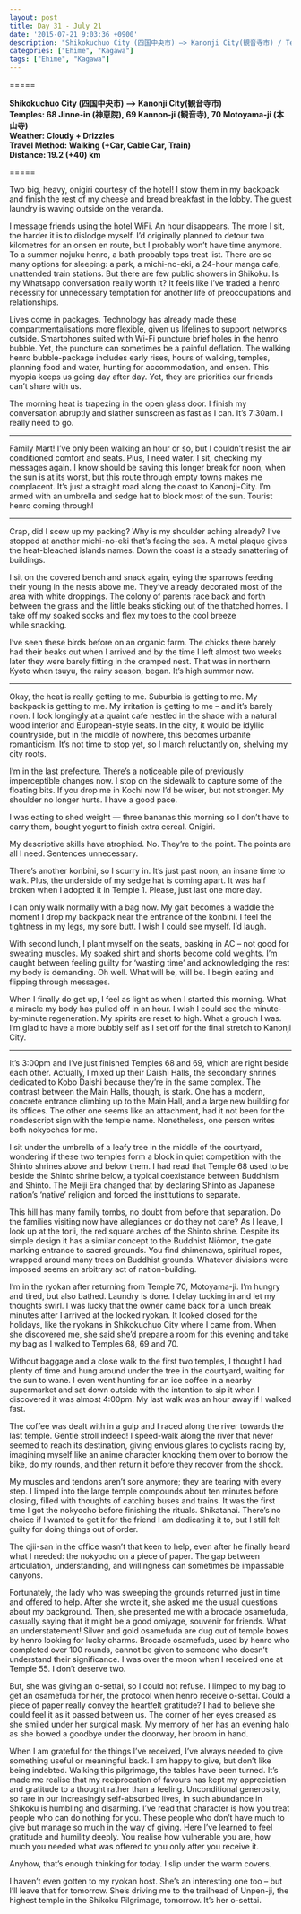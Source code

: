 ```yaml
---
layout: post
title: Day 31 - July 21
date: '2015-07-21 9:03:36 +0900'
description: "Shikokuchuo City (四国中央市) –> Kanonji City(観音寺市) / Temples: 68 Jinne-in (神恵院), 69 Kannon-ji (観音寺), 70 Motoyama-ji (本山寺)"
categories: ["Ehime", "Kagawa"]
tags: ["Ehime", "Kagawa"]
---
```

=====

**Shikokuchuo City (四国中央市) –> Kanonji City(観音寺市)**  
**Temples: 68 Jinne-in (神恵院), 69 Kannon-ji (観音寺), 70 Motoyama-ji (本山寺)**  
**Weather: Cloudy + Drizzles**  
**Travel Method: Walking (+Car, Cable Car, Train)**  
**Distance: 19.2 (+40) km**  

=====

Two big, heavy, onigiri courtesy of the hotel! I stow them in my backpack and finish the rest of my cheese and bread breakfast in the lobby. The guest laundry is waving outside on the veranda.

I message friends using the hotel WiFi. An hour disappears. The more I sit, the harder it is to dislodge myself. I’d originally planned to detour two kilometres for an onsen en route, but I probably won’t have time anymore. To a summer nojuku henro, a bath probably tops treat list. There are so many options for sleeping: a park, a michi-no-eki, a 24-hour manga cafe, unattended train stations. But there are few public showers in Shikoku. Is my Whatsapp conversation really worth it? It feels like I’ve traded a henro necessity for unnecessary temptation for another life of preoccupations and relationships. 

Lives come in packages. Technology has already made these compartmentalisations more flexible, given us lifelines to support networks outside. Smartphones suited with Wi-Fi puncture brief holes in the henro bubble. Yet, the puncture can sometimes be a painful deflation. The walking henro bubble-package includes early rises, hours of walking, temples, planning food and water, hunting for accommodation, and onsen. This myopia keeps us going day after day. Yet, they are priorities our friends can’t share with us.

The morning heat is trapezing in the open glass door. I finish my conversation abruptly and slather sunscreen as fast as I can. It’s 7:30am. I really need to go.

***

Family Mart! I’ve only been walking an hour or so, but I couldn’t resist the air conditioned comfort and seats. Plus, I need water. I sit, checking my messages again. I know should be saving this longer break for noon, when the sun is at its worst, but this route through empty towns makes me complacent. It’s just a straight road along the coast to Kanonji-City. I’m armed with an umbrella and sedge hat to block most of the sun. Tourist henro coming through!

***

Crap, did I scew up my packing? Why is my shoulder aching already? I’ve stopped at another michi-no-eki that’s facing the sea. A metal plaque gives the heat-bleached islands names. Down the coast is a steady smattering of buildings. 

I sit on the covered bench and snack again, eying the sparrows feeding their young in the nests above me. They’ve already decorated most of the area with white droppings. The colony of parents race back and forth between the grass and the little beaks sticking out of the thatched homes. I take off my soaked socks and flex my toes to the cool breeze while snacking.

I’ve seen these birds before on an organic farm. The chicks there barely had their beaks out when I arrived and by the time I left almost two weeks later they were barely fitting in the cramped nest. That was in northern Kyoto when tsuyu, the rainy season, began. It’s high summer now. 

***

Okay, the heat is really getting to me. Suburbia is getting to me. My backpack is getting to me. My irritation is getting to me – and it’s barely noon. I look longingly at a quaint cafe nestled in the shade with a natural wood interior and European-style seats. In the city, it would be idyllic countryside, but in the middle of nowhere, this becomes urbanite romanticism. It’s not time to stop yet, so I march reluctantly on, shelving my city roots.

I’m in the last prefecture. There’s a noticeable pile of previously imperceptible changes now. I stop on the sidewalk to capture some of the floating bits. If you drop me in Kochi now I’d be wiser, but not stronger. My shoulder no longer hurts. I have a good pace. 

I was eating to shed weight — three bananas this morning so I don’t have to carry them, bought yogurt to finish extra cereal. Onigiri. 

My descriptive skills have atrophied. No. They’re to the point. The points are all I need. Sentences unnecessary.

There’s another konbini, so I scurry in. It’s just past noon, an insane time to walk. Plus, the underside of my sedge hat is coming apart. It was half broken when I adopted it in Temple 1. Please, just last one more day.

I can only walk normally with a bag now. My gait becomes a waddle the moment I drop my backpack near the entrance of the konbini. I feel the tightness in my legs, my sore butt. I wish I could see myself. I’d laugh.

With second lunch, I plant myself on the seats, basking in AC – not good for sweating muscles. My soaked shirt and shorts become cold weights. I’m caught between feeling guilty for ‘wasting time’ and acknowledging the rest my body is demanding. Oh well. What will be, will be. I begin eating and flipping through messages. 

When I finally do get up, I feel as light as when I started this morning. What a miracle my body has pulled off in an hour. I wish I could see the minute-by-minute regeneration. My spirits are reset to high. What a grouch I was. I’m glad to have a more bubbly self as I set off for the final stretch to Kanonji City.

***

It’s 3:00pm and I’ve just finished Temples 68 and 69, which are right beside each other. Actually, I mixed up their Daishi Halls, the secondary shrines dedicated to Kobo Daishi because they’re in the same complex. The contrast between the Main Halls, though, is stark. One has a modern, concrete entrance climbing up to the Main Hall, and a large new building for its offices. The other one seems like an attachment, had it not been for the nondescript sign with the temple name. Nonetheless, one person writes both nokyochos for me.

I sit under the umbrella of a leafy tree in the middle of the courtyard, wondering if these two temples form a block in quiet competition with the Shinto shrines above and below them. I had read that Temple 68 used to be beside the Shinto shrine below, a typical coexistance between Buddhism and Shinto. The Meiji Era changed that by declaring Shinto as Japanese nation’s ‘native’ religion and forced the institutions to separate. 

This hill has many family tombs, no doubt from before that separation. Do the families visiting now have allegiances or do they not care? As I leave, I look up at the torii, the red square arches of the Shinto shrine. Despite its simple design it has a similar concept to the Buddhist Niōmon, the gate marking entrance to sacred grounds. You find shimenawa, spiritual ropes, wrapped around many trees on Buddhist grounds. Whatever divisions were imposed seems an arbitrary act of nation-building.

I’m in the ryokan after returning from Temple 70, Motoyama-ji. I’m hungry and tired, but also bathed. Laundry is done. I delay tucking in and let my thoughts swirl. I was lucky that the owner came back for a lunch break minutes after I arrived at the locked ryokan. It looked closed for the holidays, like the ryokans in Shikokuchuo City where I came from. When she discovered me, she said she’d prepare a room for this evening and take my bag as I walked to Temples 68, 69 and 70. 

Without baggage and a close walk to the first two temples, I thought I had plenty of time and hung around under the tree in the courtyard, waiting for the sun to wane. I even went hunting for an ice coffee in a nearby supermarket and sat down outside with the intention to sip it when I discovered it was almost 4:00pm. My last walk was an hour away if I walked fast. 

The coffee was dealt with in a gulp and I raced along the river towards the last temple. Gentle stroll indeed! I speed-walk along the river that never seemed to reach its destination, giving envious glares to cyclists racing by, imagining myself like an anime character knocking them over to borrow the bike, do my rounds, and then return it before they recover from the shock.

My muscles and tendons aren’t sore anymore; they are tearing with every step. I limped into the large temple compounds about ten minutes before closing, filled with thoughts of catching buses and trains. It was the first time I got the nokyocho before finishing the rituals. Shikatanai. There’s no choice if I wanted to get it for the friend I am dedicating it to, but I still felt guilty for doing things out of order. 

The ojii-san in the office wasn’t that keen to help, even after he finally heard what I needed: the nokyocho on a piece of paper. The gap between articulation, understanding, and willingness can sometimes be impassable canyons.

Fortunately, the lady who was sweeping the grounds returned just in time and offered to help. After she wrote it, she asked me the usual questions about my background. Then, she presented me with a brocade osamefuda, casually saying that it might be a good omiyage, souvenir for friends. What an understatement! Silver and gold osamefuda are dug out of temple boxes by henro looking for lucky charms. Brocade osamefuda, used by henro who completed over 100 rounds, cannot be given to someone who doesn’t understand their significance. I was over the moon when I received one at Temple 55. I don’t deserve two. 

But, she was giving an o-settai, so I could not refuse. I limped to my bag to get an osamefuda for her, the protocol when henro receive o-settai. Could a piece of paper really convey the heartfelt gratitude? I had to believe she could feel it as it passed between us. The corner of her eyes creased as she smiled under her surgical mask. My memory of her has an evening halo as she bowed a goodbye under the doorway, her broom in hand.

When I am grateful for the things I’ve received, I’ve always needed to give something useful or meaningful back. I am happy to give, but don’t like being indebted. Walking this pilgrimage, the tables have been turned. It’s made me realise that my reciprocation of favours has kept my appreciation and gratitude to a thought rather than a feeling.
Unconditional generosity, so rare in our increasingly self-absorbed lives, in such abundance in Shikoku is humbling and disarming. I’ve read that character is how you treat people who can do nothing for you. These people who don’t have much to give but manage so much in the way of giving. Here I’ve learned to feel gratitude and humility deeply. You realise how vulnerable you are, how much you needed what was offered to you only after you receive it.

Anyhow, that’s enough thinking for today. I slip under the warm covers.

I haven’t even gotten to my ryokan host. She’s an interesting one too – but I’ll leave that for tomorrow. She’s driving me to the trailhead of Unpen-ji, the highest temple in the Shikoku Pilgrimage, tomorrow. It’s her o-settai.